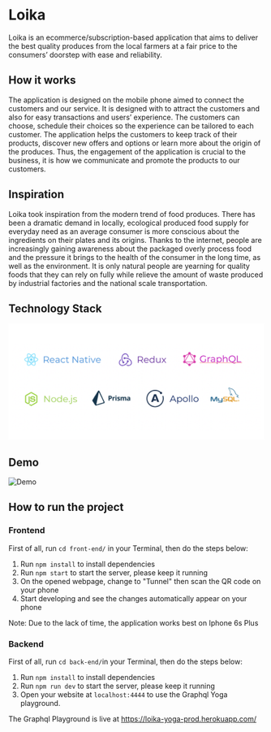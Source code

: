 # Loika

Loika is an ecommerce/subscription-based application that aims to deliver the best quality produces from the local farmers at a fair price to the consumers’ doorstep with ease and reliability. 

## How it works

The application is designed on the mobile phone aimed to connect the customers and our service. It is designed with to attract the customers and also for easy transactions and users’ experience. The customers can choose, schedule their choices so the experience can be tailored to each customer. 
The application helps the customers to keep track of their products, discover new offers and options or learn more about the origin of the produces. Thus, the engagement of the application is crucial to the business, it is how we communicate and promote the products to our customers. 

## Inspiration
Loika took inspiration from the modern trend of food produces. There has been a dramatic demand in locally, ecological produced food supply for everyday need as an average consumer is more conscious about the ingredients on their plates and its origins. Thanks to the internet, people are increasingly gaining awareness about the packaged overly process food and the pressure it brings to the health of the consumer in the long time, as well as the environment. It is only natural people are yearning for quality foods that they can rely on fully while relieve the amount of waste produced by industrial factories and the national scale transportation.

## Technology Stack


![TechStack](screenshots/tech_stack.png)


## Demo


![Demo](screenshots/loika_demo.gif)


## How to run the project

### Frontend
First of all, run `cd front-end/` in your Terminal, then do the steps below:

1. Run `npm install` to install dependencies
2. Run `npm start` to start the server, please keep it running
3. On the opened webpage, change to "Tunnel" then scan the QR code on your phone
4. Start developing and see the changes automatically appear on your phone

Note: Due to the lack of time, the application works best on Iphone 6s Plus

### Backend

First of all, run `cd back-end/`in your Terminal, then do the steps below:

1. Run `npm install` to install dependencies
2. Run `npm run dev` to start the server, please keep it running
3. Open your website at `localhost:4444` to use the Graphql Yoga playground.

The Graphql Playground is live at https://loika-yoga-prod.herokuapp.com/

